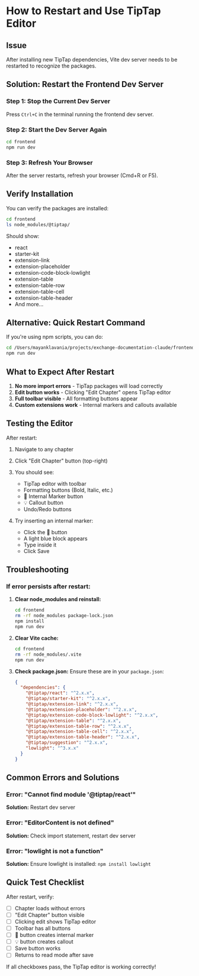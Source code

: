# How to Restart and Use TipTap Editor

## Issue
After installing new TipTap dependencies, Vite dev server needs to be restarted to recognize the packages.

## Solution: Restart the Frontend Dev Server

### Step 1: Stop the Current Dev Server
Press `Ctrl+C` in the terminal running the frontend dev server.

### Step 2: Start the Dev Server Again
```bash
cd frontend
npm run dev
```

### Step 3: Refresh Your Browser
After the server restarts, refresh your browser (Cmd+R or F5).

## Verify Installation

You can verify the packages are installed:
```bash
cd frontend
ls node_modules/@tiptap/
```

Should show:
- react
- starter-kit
- extension-link
- extension-placeholder
- extension-code-block-lowlight
- extension-table
- extension-table-row
- extension-table-cell
- extension-table-header
- And more...

## Alternative: Quick Restart Command

If you're using npm scripts, you can do:
```bash
cd /Users/mayanklavania/projects/exchange-documentation-claude/frontend
npm run dev
```

## What to Expect After Restart

1. **No more import errors** - TipTap packages will load correctly
2. **Edit button works** - Clicking "Edit Chapter" opens TipTap editor
3. **Full toolbar visible** - All formatting buttons appear
4. **Custom extensions work** - Internal markers and callouts available

## Testing the Editor

After restart:

1. Navigate to any chapter
2. Click "Edit Chapter" button (top-right)
3. You should see:
   - TipTap editor with toolbar
   - Formatting buttons (Bold, Italic, etc.)
   - 📌 Internal Marker button
   - 💡 Callout button
   - Undo/Redo buttons

4. Try inserting an internal marker:
   - Click the 📌 button
   - A light blue block appears
   - Type inside it
   - Click Save

## Troubleshooting

### If error persists after restart:

1. **Clear node_modules and reinstall:**
   ```bash
   cd frontend
   rm -rf node_modules package-lock.json
   npm install
   npm run dev
   ```

2. **Clear Vite cache:**
   ```bash
   cd frontend
   rm -rf node_modules/.vite
   npm run dev
   ```

3. **Check package.json:**
   Ensure these are in your `package.json`:
   ```json
   {
     "dependencies": {
       "@tiptap/react": "^2.x.x",
       "@tiptap/starter-kit": "^2.x.x",
       "@tiptap/extension-link": "^2.x.x",
       "@tiptap/extension-placeholder": "^2.x.x",
       "@tiptap/extension-code-block-lowlight": "^2.x.x",
       "@tiptap/extension-table": "^2.x.x",
       "@tiptap/extension-table-row": "^2.x.x",
       "@tiptap/extension-table-cell": "^2.x.x",
       "@tiptap/extension-table-header": "^2.x.x",
       "@tiptap/suggestion": "^2.x.x",
       "lowlight": "^3.x.x"
     }
   }
   ```

## Common Errors and Solutions

### Error: "Cannot find module '@tiptap/react'"
**Solution:** Restart dev server

### Error: "EditorContent is not defined"
**Solution:** Check import statement, restart dev server

### Error: "lowlight is not a function"
**Solution:** Ensure lowlight is installed: `npm install lowlight`

## Quick Test Checklist

After restart, verify:
- [ ] Chapter loads without errors
- [ ] "Edit Chapter" button visible
- [ ] Clicking edit shows TipTap editor
- [ ] Toolbar has all buttons
- [ ] 📌 button creates internal marker
- [ ] 💡 button creates callout
- [ ] Save button works
- [ ] Returns to read mode after save

If all checkboxes pass, the TipTap editor is working correctly!
